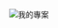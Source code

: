 ![我的專案](https://user-images.githubusercontent.com/105050960/167225565-20dafbe9-1f4e-4bb7-9713-f36fa3017e25.png)

